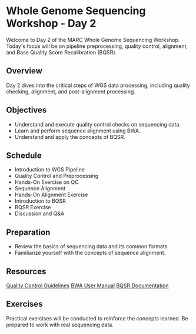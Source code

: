 # Whole Genome Sequencing Workshop - Day 2
Welcome to Day 2 of the MARC Whole Genome Sequencing Workshop. Today's focus will be on pipeline preprocessing, quality control, alignment, and Base Quality Score Recalibration (BQSR).

## Overview
Day 2 dives into the critical steps of WGS data processing, including quality checking, alignment, and post-alignment processing.

## Objectives
* Understand and execute quality control checks on sequencing data.
* Learn and perform sequence alignment using BWA.
* Understand and apply the concepts of BQSR.
## Schedule
* Introduction to WGS Pipeline
* Quality Control and Preprocessing
* Hands-On Exercise on QC
* Sequence Alignment
* Hands-On Alignment Exercise
* Introduction to BQSR
* BQSR Exercise
* Discussion and Q&A
## Preparation
* Review the basics of sequencing data and its common formats.
* Familiarize yourself with the concepts of sequence alignment.
## Resources
[Quality Control Guidelines](https://github.com/ga4gh/quality-control-wgs)
[BWA User Manual](https://bio-bwa.sourceforge.net/bwa.shtml)
[BQSR Documentation](https://gatk.broadinstitute.org/hc/en-us/articles/360035890531-Base-Quality-Score-Recalibration-BQSR-)
## Exercises
Practical exercises will be conducted to reinforce the concepts learned. Be prepared to work with real sequencing data.


